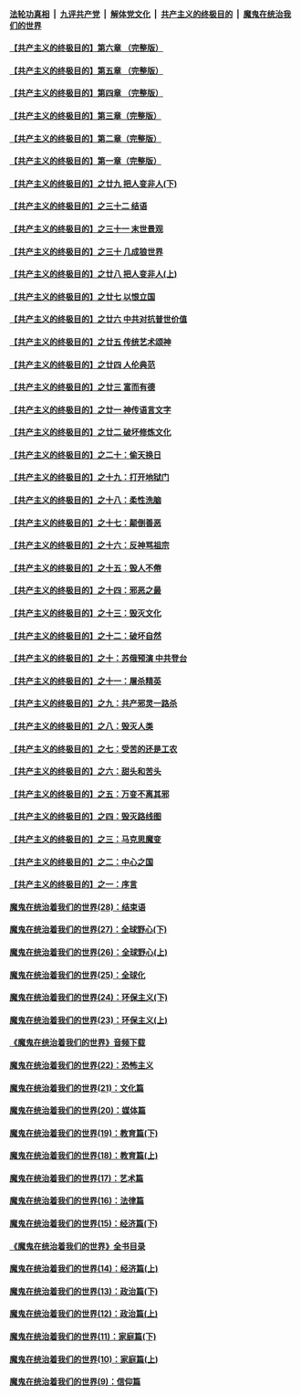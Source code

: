 

####  [法轮功真相](../../../../basic/blob/master/README.md?t=04061101) &nbsp;|&nbsp; [九评共产党](../../../../9ping.md/blob/master/README.md?t=04061101) &nbsp;|&nbsp; [解体党文化](../../../../jtdwh.md/blob/master/README.md?t=04061101)  &nbsp;|&nbsp; [共产主义的终极目的](../../../../gczydzjmd.md/blob/master/README.md?t=04061101) &nbsp;|&nbsp; [魔鬼在统治我们的世界](../../../../mgztzwmdsj.md/blob/master/README.md?t=04061101) 

#### [【共产主义的终极目的】第六章 （完整版）](../pages/nsc422/n11428913.md?t=04061101) 

#### [【共产主义的终极目的】第五章 （完整版）](../pages/nsc422/n11428912.md?t=04061101) 

#### [【共产主义的终极目的】第四章 （完整版）](../pages/nsc422/n11428907.md?t=04061101) 

#### [【共产主义的终极目的】第三章（完整版）](../pages/nsc422/n11428848.md?t=04061101) 

#### [【共产主义的终极目的】第二章（完整版）](../pages/nsc422/n11428831.md?t=04061101) 

#### [【共产主义的终极目的】第一章（完整版）](../pages/nsc422/n11417651.md?t=04061101) 

#### [【共产主义的终极目的】之廿九 把人变非人(下)](../pages/nsc422/n11344140.md?t=04061101) 

#### [【共产主义的终极目的】之三十二 结语](../pages/nsc422/n11360535.md?t=04061101) 

#### [【共产主义的终极目的】之三十一 末世景观](../pages/nsc422/n11351129.md?t=04061101) 

#### [【共产主义的终极目的】之三十 几成狼世界](../pages/nsc422/n11348280.md?t=04061101) 

#### [【共产主义的终极目的】之廿八 把人变非人(上)](../pages/nsc422/n11340492.md?t=04061101) 

#### [【共产主义的终极目的】之廿七 以恨立国](../pages/nsc422/n11336944.md?t=04061101) 

#### [【共产主义的终极目的】之廿六 中共对抗普世价值](../pages/nsc422/n11324785.md?t=04061101) 

#### [【共产主义的终极目的】之廿五 传统艺术颂神](../pages/nsc422/n11296396.md?t=04061101) 

#### [【共产主义的终极目的】之廿四 人伦典范](../pages/nsc422/n11296397.md?t=04061101) 

#### [【共产主义的终极目的】之廿三 富而有德](../pages/nsc422/n11283598.md?t=04061101) 

#### [【共产主义的终极目的】之廿一 神传语言文字](../pages/nsc422/n11263265.md?t=04061101) 

#### [【共产主义的终极目的】之廿二 破坏修炼文化](../pages/nsc422/n11245728.md?t=04061101) 

#### [【共产主义的终极目的】之二十：偷天换日](../pages/nsc422/n11238846.md?t=04061101) 

#### [【共产主义的终极目的】之十九：打开地狱门](../pages/nsc422/n11206376.md?t=04061101) 

#### [【共产主义的终极目的】之十八：柔性洗脑](../pages/nsc422/n11199994.md?t=04061101) 

#### [【共产主义的终极目的】之十七：颠倒善恶](../pages/nsc422/n11179782.md?t=04061101) 

#### [【共产主义的终极目的】之十六：反神骂祖宗](../pages/nsc422/n11166798.md?t=04061101) 

#### [【共产主义的终极目的】之十五：毁人不倦](../pages/nsc422/n11166792.md?t=04061101) 

#### [【共产主义的终极目的】之十四：邪恶之最](../pages/nsc422/n11150249.md?t=04061101) 

#### [【共产主义的终极目的】之十三：毁灭文化](../pages/nsc422/n11135227.md?t=04061101) 

#### [【共产主义的终极目的】之十二：破坏自然](../pages/nsc422/n11135214.md?t=04061101) 

#### [【共产主义的终极目的】之十：苏俄预演 中共登台](../pages/nsc422/n11118424.md?t=04061101) 

#### [【共产主义的终极目的】之十一：屠杀精英](../pages/nsc422/n11118442.md?t=04061101) 

#### [【共产主义的终极目的】之九：共产邪灵一路杀](../pages/nsc422/n11114139.md?t=04061101) 

#### [【共产主义的终极目的】之八：毁灭人类](../pages/nsc422/n11108503.md?t=04061101) 

#### [【共产主义的终极目的】之七：受苦的还是工农](../pages/nsc422/n11101809.md?t=04061101) 

#### [【共产主义的终极目的】之六：甜头和苦头](../pages/nsc422/n11096971.md?t=04061101) 

#### [【共产主义的终极目的】之五：万变不离其邪](../pages/nsc422/n11091285.md?t=04061101) 

#### [【共产主义的终极目的】之四：毁灭路线图](../pages/nsc422/n11086284.md?t=04061101) 

#### [【共产主义的终极目的】之三：马克思魔变](../pages/nsc422/n11061941.md?t=04061101) 

#### [【共产主义的终极目的】之二：中心之国](../pages/nsc422/n11047728.md?t=04061101) 

#### [【共产主义的终极目的】之一：序言](../pages/nsc422/n11086077.md?t=04061101) 

#### [魔鬼在统治着我们的世界(28)：结束语](../pages/nsc422/n10936246.md?t=04061101) 

#### [魔鬼在统治着我们的世界(27)：全球野心(下)](../pages/nsc422/n10928319.md?t=04061101) 

#### [魔鬼在统治着我们的世界(26)：全球野心(上)](../pages/nsc422/n10900318.md?t=04061101) 

#### [魔鬼在统治着我们的世界(25)：全球化](../pages/nsc422/n10788205.md?t=04061101) 

#### [魔鬼在统治着我们的世界(24)：环保主义(下)](../pages/nsc422/n10695307.md?t=04061101) 

#### [魔鬼在统治着我们的世界(23)：环保主义(上)](../pages/nsc422/n10688613.md?t=04061101) 

#### [《魔鬼在统治着我们的世界》音频下载](../pages/nsc422/n10635553.md?t=04061101) 

#### [魔鬼在统治着我们的世界(22)：恐怖主义](../pages/nsc422/n10614727.md?t=04061101) 

#### [魔鬼在统治着我们的世界(21)：文化篇](../pages/nsc422/n10597706.md?t=04061101) 

#### [魔鬼在统治着我们的世界(20)：媒体篇](../pages/nsc422/n10586579.md?t=04061101) 

#### [魔鬼在统治着我们的世界(19)：教育篇(下)](../pages/nsc422/n10564808.md?t=04061101) 

#### [魔鬼在统治着我们的世界(18)：教育篇(上)](../pages/nsc422/n10526970.md?t=04061101) 

#### [魔鬼在统治着我们的世界(17)：艺术篇](../pages/nsc422/n10499093.md?t=04061101) 

#### [魔鬼在统治着我们的世界(16)：法律篇](../pages/nsc422/n10485969.md?t=04061101) 

#### [魔鬼在统治着我们的世界(15)：经济篇(下)](../pages/nsc422/n10469975.md?t=04061101) 

#### [《魔鬼在统治着我们的世界》全书目录](../pages/nsc422/n10464261.md?t=04061101) 

#### [魔鬼在统治着我们的世界(14)：经济篇(上)](../pages/nsc422/n10457370.md?t=04061101) 

#### [魔鬼在统治着我们的世界(13)：政治篇(下)](../pages/nsc422/n10448270.md?t=04061101) 

#### [魔鬼在统治着我们的世界(12)：政治篇(上)](../pages/nsc422/n10444576.md?t=04061101) 

#### [魔鬼在统治着我们的世界(11)：家庭篇(下)](../pages/nsc422/n10440961.md?t=04061101) 

#### [魔鬼在统治着我们的世界(10)：家庭篇(上)](../pages/nsc422/n10435448.md?t=04061101) 

#### [魔鬼在统治着我们的世界(9)：信仰篇](../pages/nsc422/n10432159.md?t=04061101) 

